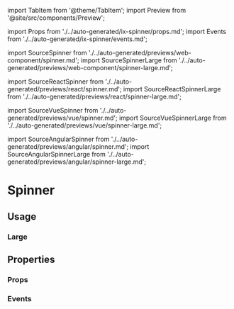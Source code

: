 import TabItem from '@theme/TabItem';
import Preview from '@site/src/components/Preview';

import Props from './../auto-generated/ix-spinner/props.md';
import Events from './../auto-generated/ix-spinner/events.md';

import SourceSpinner from './../auto-generated/previews/web-component/spinner.md';
import SourceSpinnerLarge from './../auto-generated/previews/web-component/spinner-large.md';

import SourceReactSpinner from './../auto-generated/previews/react/spinner.md';
import SourceReactSpinnerLarge from './../auto-generated/previews/react/spinner-large.md';

import SourceVueSpinner from './../auto-generated/previews/vue/spinner.md';
import SourceVueSpinnerLarge from './../auto-generated/previews/vue/spinner-large.md';

import SourceAngularSpinner from './../auto-generated/previews/angular/spinner.md';
import SourceAngularSpinnerLarge from './../auto-generated/previews/angular/spinner-large.md';

# Spinner

## Usage

<Preview name="spinner" height="5rem">
  <TabItem value="javascript">
    <SourceSpinner />
  </TabItem>
  <TabItem value="react">
    <SourceReactSpinner />
  </TabItem>
  <TabItem value="vue">
    <SourceVueSpinner />
  </TabItem>
  <TabItem value="angular">
    <SourceAngularSpinner />
  </TabItem>
</Preview>

### Large

<Preview name="spinner-large" height="16rem">
  <TabItem value="javascript">
    <SourceSpinnerLarge />
  </TabItem>
  <TabItem value="react">
    <SourceReactSpinnerLarge />
  </TabItem>
  <TabItem value="vue">
    <SourceVueSpinnerLarge />
  </TabItem>
  <TabItem value="angular">
    <SourceAngularSpinnerLarge />
  </TabItem>
</Preview>

## Properties

### Props

<Props />

### Events

<Events />
